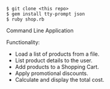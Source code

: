 ```
$ git clone <this repo>
$ gem install tty-prompt json
$ ruby shop.rb
```

Command Line Application

Functionality:

- Load a list of products from a file.
- List product details to the user.
- Add products to a Shopping Cart.
- Apply promotional discounts.
- Calculate and display the total cost.
